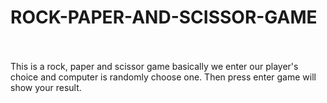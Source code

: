 # ROCK-PAPER-AND-SCISSOR-GAME
<br>
<br>
This is a rock, paper and scissor game basically we enter our player's choice and computer is randomly choose one. Then press enter game will show your result.
